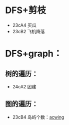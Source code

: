 # DFS+剪枝
- 23cA4 买瓜
- 23cB2 飞机降落
# DFS+graph：
## 树的遍历：
- 24cA2 团建

## 图的遍历：
- 23cB4 岛屿个数：[acwing](https://www.acwing.com/solution/content/186361/)